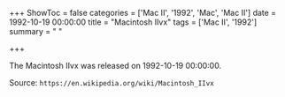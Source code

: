 +++
ShowToc = false
categories = ['Mac II', '1992', 'Mac', 'Mac II']
date = 1992-10-19 00:00:00
title = "Macintosh IIvx"
tags = ['Mac II', '1992']
summary = " "

+++

The Macintosh IIvx was released on 1992-10-19 00:00:00.

Source: `https://en.wikipedia.org/wiki/Macintosh_IIvx`


